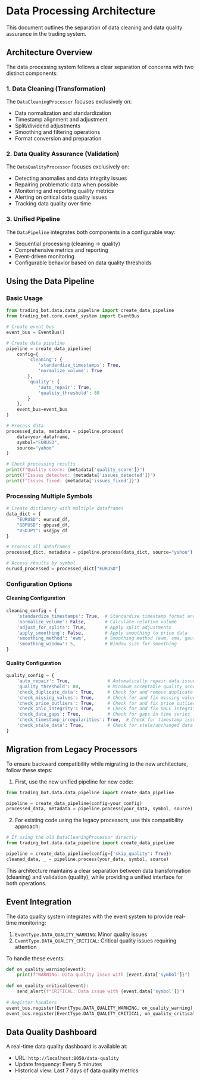 # Data Processing Architecture

This document outlines the separation of data cleaning and data quality assurance in the trading system.

## Architecture Overview

The data processing system follows a clear separation of concerns with two distinct components:

### 1. Data Cleaning (Transformation)
The `DataCleaningProcessor` focuses exclusively on:
- Data normalization and standardization
- Timestamp alignment and adjustment
- Split/dividend adjustments
- Smoothing and filtering operations
- Format conversion and preparation

### 2. Data Quality Assurance (Validation)
The `DataQualityProcessor` focuses exclusively on:
- Detecting anomalies and data integrity issues
- Repairing problematic data when possible
- Monitoring and reporting quality metrics
- Alerting on critical data quality issues
- Tracking data quality over time

### 3. Unified Pipeline
The `DataPipeline` integrates both components in a configurable way:
- Sequential processing (cleaning → quality)
- Comprehensive metrics and reporting
- Event-driven monitoring
- Configurable behavior based on data quality thresholds

## Using the Data Pipeline

### Basic Usage

```python
from trading_bot.data.data_pipeline import create_data_pipeline
from trading_bot.core.event_system import EventBus

# Create event bus
event_bus = EventBus()

# Create data pipeline
pipeline = create_data_pipeline(
    config={
        'cleaning': {
            'standardize_timestamps': True,
            'normalize_volume': True
        },
        'quality': {
            'auto_repair': True,
            'quality_threshold': 80
        }
    },
    event_bus=event_bus
)

# Process data
processed_data, metadata = pipeline.process(
    data=your_dataframe,
    symbol="EURUSD",
    source="yahoo"
)

# Check processing results
print(f"Quality score: {metadata['quality_score']}")
print(f"Issues detected: {metadata['issues_detected']}")
print(f"Issues fixed: {metadata['issues_fixed']}")
```

### Processing Multiple Symbols

```python
# Create dictionary with multiple dataframes
data_dict = {
    "EURUSD": eurusd_df,
    "GBPUSD": gbpusd_df,
    "USDJPY": usdjpy_df
}

# Process all dataframes
processed_dict, metadata = pipeline.process(data_dict, source="yahoo")

# Access results by symbol
eurusd_processed = processed_dict["EURUSD"]
```

### Configuration Options

#### Cleaning Configuration
```python
cleaning_config = {
    'standardize_timestamps': True,  # Standardize timestamp format and timezone
    'normalize_volume': False,       # Calculate relative volume
    'adjust_for_splits': True,       # Apply split adjustments
    'apply_smoothing': False,        # Apply smoothing to price data
    'smoothing_method': 'ewm',       # Smoothing method (ewm, sma, gaussian)
    'smoothing_window': 5,           # Window size for smoothing
}
```

#### Quality Configuration
```python
quality_config = {
    'auto_repair': True,              # Automatically repair data issues when possible
    'quality_threshold': 80,          # Minimum acceptable quality score
    'check_duplicate_data': True,     # Check for and remove duplicate rows
    'check_missing_values': True,     # Check for and fix missing values
    'check_price_outliers': True,     # Check for and fix price outliers
    'check_ohlc_integrity': True,     # Check for and fix OHLC integrity violations
    'check_data_gaps': True,          # Check for gaps in time series
    'check_timestamp_irregularities': True,  # Check for timestamp issues
    'check_stale_data': True,         # Check for stale/unchanged data
}
```

## Migration from Legacy Processors

To ensure backward compatibility while migrating to the new architecture, follow these steps:

1. First, use the new unified pipeline for new code:
```python
from trading_bot.data.data_pipeline import create_data_pipeline

pipeline = create_data_pipeline(config=your_config)
processed_data, metadata = pipeline.process(your_data, symbol, source)
```

2. For existing code using the legacy processors, use this compatibility approach:
```python
# If using the old DataCleaningProcessor directly
from trading_bot.data.data_pipeline import create_data_pipeline

pipeline = create_data_pipeline(config={'skip_quality': True})
cleaned_data, _ = pipeline.process(your_data, symbol, source)
```

This architecture maintains a clear separation between data transformation (cleaning) and validation (quality), while providing a unified interface for both operations.

## Event Integration

The data quality system integrates with the event system to provide real-time monitoring:

1. `EventType.DATA_QUALITY_WARNING`: Minor quality issues
2. `EventType.DATA_QUALITY_CRITICAL`: Critical quality issues requiring attention

To handle these events:
```python
def on_quality_warning(event):
    print(f"WARNING: Data quality issue with {event.data['symbol']}")
    
def on_quality_critical(event):
    send_alert(f"CRITICAL: Data issue with {event.data['symbol']}")
    
# Register handlers
event_bus.register(EventType.DATA_QUALITY_WARNING, on_quality_warning)
event_bus.register(EventType.DATA_QUALITY_CRITICAL, on_quality_critical)
```

## Data Quality Dashboard

A real-time data quality dashboard is available at:
- URL: `http://localhost:8050/data-quality`
- Update frequency: Every 5 minutes
- Historical view: Last 7 days of data quality metrics
